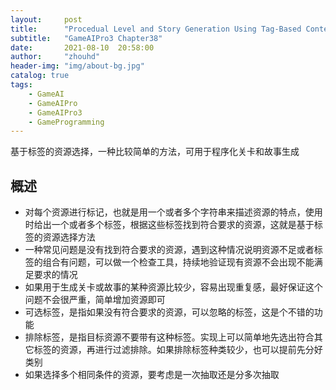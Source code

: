 ```yaml
---
layout:     post
title:      "Procedual Level and Story Generation Using Tag-Based Content Selection"
subtitle:   "GameAIPro3 Chapter38"
date:       2021-08-10  20:58:00
author:     "zhouhd"
header-img: "img/about-bg.jpg"
catalog: true
tags:
    - GameAI
    - GameAIPro
    - GameAIPro3
    - GameProgramming
---
```


基于标签的资源选择，一种比较简单的方法，可用于程序化关卡和故事生成

## 概述
- 对每个资源进行标记，也就是用一个或者多个字符串来描述资源的特点，使用时给出一个或者多个标签，根据这些标签找到符合要求的资源，这就是基于标签的资源选择方法
- 一种常见问题是没有找到符合要求的资源，遇到这种情况说明资源不足或者标签的组合有问题，可以做一个检查工具，持续地验证现有资源不会出现不能满足要求的情况
- 如果用于生成关卡或故事的某种资源比较少，容易出现重复感，最好保证这个问题不会很严重，简单增加资源即可
- 可选标签，是指如果没有符合要求的资源，可以忽略的标签，这是个不错的功能
- 排除标签，是指目标资源不要带有这种标签。实现上可以简单地先选出符合其它标签的资源，再进行过滤排除。如果排除标签种类较少，也可以提前先分好类别
- 如果选择多个相同条件的资源，要考虑是一次抽取还是分多次抽取
